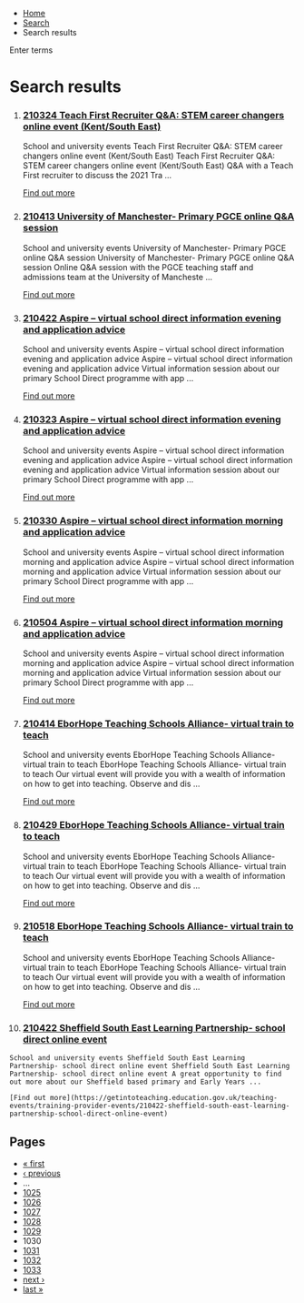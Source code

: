 *   [Home](/)
*   [Search](/search)
*   Search results

Enter terms 

Search results
==============

1.  ### [210324 Teach First Recruiter Q&A: STEM career changers online event (Kent/South East)](https://getintoteaching.education.gov.uk/teaching-events/training-provider-events/210324-teach-first-recruiter-qa-stem-career-changers-online-event-kentsouth-east)
    
    School and university events Teach First Recruiter Q&A: STEM career changers online event (Kent/South East) Teach First Recruiter Q&A: STEM career changers online event (Kent/South East) Q&A with a Teach First recruiter to discuss the 2021 Tra ...
    
    [Find out more](https://getintoteaching.education.gov.uk/teaching-events/training-provider-events/210324-teach-first-recruiter-qa-stem-career-changers-online-event-kentsouth-east)
    
2.  ### [210413 University of Manchester- Primary PGCE online Q&A session](https://getintoteaching.education.gov.uk/teaching-events/training-provider-events/210413-university-of-manchester-primary-pgce-online-qa-session)
    
    School and university events University of Manchester- Primary PGCE online Q&A session University of Manchester- Primary PGCE online Q&A session Online Q&A session with the PGCE teaching staff and admissions team at the University of Mancheste ...
    
    [Find out more](https://getintoteaching.education.gov.uk/teaching-events/training-provider-events/210413-university-of-manchester-primary-pgce-online-qa-session)
    
3.  ### [210422 Aspire – virtual school direct information evening and application advice](https://getintoteaching.education.gov.uk/teaching-events/training-provider-events/210422-aspire-%E2%80%93-virtual-school-direct-information-evening-and-application-advice)
    
    School and university events Aspire – virtual school direct information evening and application advice Aspire – virtual school direct information evening and application advice Virtual information session about our primary School Direct programme with app ...
    
    [Find out more](https://getintoteaching.education.gov.uk/teaching-events/training-provider-events/210422-aspire-%E2%80%93-virtual-school-direct-information-evening-and-application-advice)
    
4.  ### [210323 Aspire – virtual school direct information evening and application advice](https://getintoteaching.education.gov.uk/teaching-events/training-provider-events/210323-aspire-%E2%80%93-virtual-school-direct-information-evening-and-application-advice)
    
    School and university events Aspire – virtual school direct information evening and application advice Aspire – virtual school direct information evening and application advice Virtual information session about our primary School Direct programme with app ...
    
    [Find out more](https://getintoteaching.education.gov.uk/teaching-events/training-provider-events/210323-aspire-%E2%80%93-virtual-school-direct-information-evening-and-application-advice)
    
5.  ### [210330 Aspire – virtual school direct information morning and application advice](https://getintoteaching.education.gov.uk/teaching-events/training-provider-events/210330-aspire-%E2%80%93-virtual-school-direct-information-morning-and-application-advice)
    
    School and university events Aspire – virtual school direct information morning and application advice Aspire – virtual school direct information morning and application advice Virtual information session about our primary School Direct programme with app ...
    
    [Find out more](https://getintoteaching.education.gov.uk/teaching-events/training-provider-events/210330-aspire-%E2%80%93-virtual-school-direct-information-morning-and-application-advice)
    
6.  ### [210504 Aspire – virtual school direct information morning and application advice](https://getintoteaching.education.gov.uk/teaching-events/training-provider-events/210504-aspire-%E2%80%93-virtual-school-direct-information-morning-and-application-advice)
    
    School and university events Aspire – virtual school direct information morning and application advice Aspire – virtual school direct information morning and application advice Virtual information session about our primary School Direct programme with app ...
    
    [Find out more](https://getintoteaching.education.gov.uk/teaching-events/training-provider-events/210504-aspire-%E2%80%93-virtual-school-direct-information-morning-and-application-advice)
    
7.  ### [210414 EborHope Teaching Schools Alliance- virtual train to teach](https://getintoteaching.education.gov.uk/teaching-events/training-provider-events/210414-eborhope-teaching-schools-alliance-virtual-train-to-teach)
    
    School and university events EborHope Teaching Schools Alliance- virtual train to teach EborHope Teaching Schools Alliance- virtual train to teach Our virtual event will provide you with a wealth of information on how to get into teaching. Observe and dis ...
    
    [Find out more](https://getintoteaching.education.gov.uk/teaching-events/training-provider-events/210414-eborhope-teaching-schools-alliance-virtual-train-to-teach)
    
8.  ### [210429 EborHope Teaching Schools Alliance- virtual train to teach](https://getintoteaching.education.gov.uk/teaching-events/training-provider-events/210429-eborhope-teaching-schools-alliance-virtual-train-to-teach)
    
    School and university events EborHope Teaching Schools Alliance- virtual train to teach EborHope Teaching Schools Alliance- virtual train to teach Our virtual event will provide you with a wealth of information on how to get into teaching. Observe and dis ...
    
    [Find out more](https://getintoteaching.education.gov.uk/teaching-events/training-provider-events/210429-eborhope-teaching-schools-alliance-virtual-train-to-teach)
    
9.  ### [210518 EborHope Teaching Schools Alliance- virtual train to teach](https://getintoteaching.education.gov.uk/teaching-events/training-provider-events/210518-eborhope-teaching-schools-alliance-virtual-train-to-teach)
    
    School and university events EborHope Teaching Schools Alliance- virtual train to teach EborHope Teaching Schools Alliance- virtual train to teach Our virtual event will provide you with a wealth of information on how to get into teaching. Observe and dis ...
    
    [Find out more](https://getintoteaching.education.gov.uk/teaching-events/training-provider-events/210518-eborhope-teaching-schools-alliance-virtual-train-to-teach)
    
10.  ### [210422 Sheffield South East Learning Partnership- school direct online event](https://getintoteaching.education.gov.uk/teaching-events/training-provider-events/210422-sheffield-south-east-learning-partnership-school-direct-online-event)
    
    School and university events Sheffield South East Learning Partnership- school direct online event Sheffield South East Learning Partnership- school direct online event A great opportunity to find out more about our Sheffield based primary and Early Years ...
    
    [Find out more](https://getintoteaching.education.gov.uk/teaching-events/training-provider-events/210422-sheffield-south-east-learning-partnership-school-direct-online-event)
    

Pages
-----

*   [« first](/search/site "Go to first page")
*   [‹ previous](/search/site?page=1028 "Go to previous page")
*   …
*   [1025](/search/site?page=1024 "Go to page 1025")
*   [1026](/search/site?page=1025 "Go to page 1026")
*   [1027](/search/site?page=1026 "Go to page 1027")
*   [1028](/search/site?page=1027 "Go to page 1028")
*   [1029](/search/site?page=1028 "Go to page 1029")
*   1030
*   [1031](/search/site?page=1030 "Go to page 1031")
*   [1032](/search/site?page=1031 "Go to page 1032")
*   [1033](/search/site?page=1032 "Go to page 1033")
*   [next ›](/search/site?page=1030 "Go to next page")
*   [last »](/search/site?page=1032 "Go to last page")